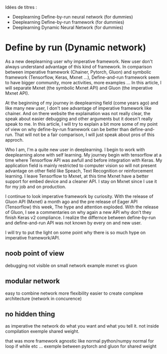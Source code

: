 Idées de titres : 
- Deeplearning Define-by-run neural network (for dummies)
- Deeplearning Define-by-run framework (for dummies)
- Deeplearning Dynamic Neural Network (for dummies)

# Define by run (Dynamic network)

As a new deeplearning user why imperative framework.
New user don't always understand advantage of this kind of framework. In comparison between imperative framework (Chainer, Pytorch, Gluon) and symbolic framework (Tensorflow, Keras, Mxnet ...), Define-and-run framework seem to have bigger community, more activities, more examples ...
In this article, I will separate Mxnet (the symbolic Mxnet API) and Gluon (the imperative Mxnet API).

At the beginning of my journey in deeplearning field (come years ago) and like many new user, I don't see advantage of imperative framework like chainer. And on there website the explaination was not really clear, the speak about easier debugging and other arguments but it doesn't really speak to me. 
In this article, I will try to explain a bit more some of my point of view on why define-by-run framework can be better than define-and-run. That will not be a fair comparison, I will just speak about pros of this approch. 

Who I am, I'm a quite new user in deeplearning. I begin to work with deeplearning alone with self learning. My journey begin with tensorflow at a time where Tensorflow API was awfull and before integration with Keras. My application field is mainly restricted to computer vision so will not present advantage on other field like Speach, Text Recognition or reinforcement learning. I leave Tensorflow to Mxnet, at this time Mxnet have a better support for embed device and a cleaner API. I stay on Mxnet since I use it for my job and on production.

I continue to look imperative framework by curiosity. With the release of Gluon API (Mxnet) a month ago and the pre release of Eager API (Tensorflow) this week, The hype and attention exploded. 
With the release of Gluon, I see a commentaries on why again a new API why don't they finish Keras v2 compliance. I realize the differnce between define-by-run and define-and-run API was not known by every on and new user.

I will try to put the light on some point why there is so much hype on imperative framework/API.

## noob point of view

debugging
not visible on small network 
example mxnet vs gluon

## modular network

easy to combine network
more flexibility 
easier to create complexe architecture (network in concurence)

## no hidden thing

as imperative the network do what you want and what you tell it. 
not inside compilation exemple shared weight.

that was more framework agnostic 
like normal python/numpy normal for loop if while etc ...
exemple between pytorch and gluon for shared weight



